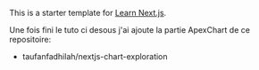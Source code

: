 This is a starter template for [Learn Next.js](https://nextjs.org/learn).

Une fois fini le tuto ci desous j'ai ajoute la partie ApexChart de ce repositoire:
- taufanfadhilah/nextjs-chart-exploration

